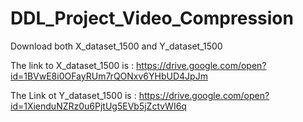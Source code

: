 # DDL_Project_Video_Compression

Download both X_dataset_1500 and Y_dataset_1500

The link to X_dataset_1500 is : https://drive.google.com/open?id=1BVwE8i0OFayRUm7rQONxv6YHbUD4JpJm

The Link ot Y_dataset_1500 is : https://drive.google.com/open?id=1XienduNZRz0u6PjtUg5EVb5jZctvWI6q
